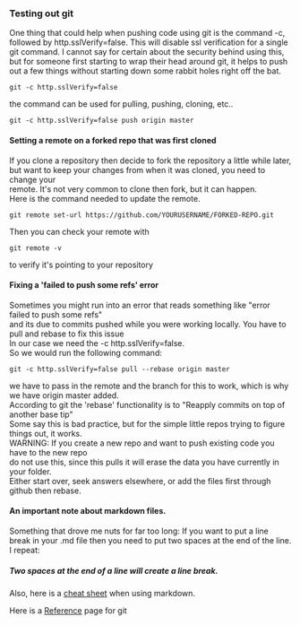 ### Testing out git

One thing that could help when pushing code using git is the command -c, followed by http.sslVerify=false. 
This will disable ssl verification for a single git command.  I cannot say for
certain about the security behind using this, but for someone first starting 
to wrap their head around git, it helps to push out a few things without 
starting down some rabbit holes right off the bat.  
```
git -c http.sslVerify=false
```
the command can be used for pulling, pushing, cloning, etc..
```
git -c http.sslVerify=false push origin master
```


#### Setting a remote on a forked repo that was first cloned
If you clone a repository then decide to fork the repository a little while later,  
but want to keep your changes from when it was cloned, you need to change your  
remote.  It's not very common to clone then fork, but it can happen.  
Here is the command needed to update the remote.  

```
git remote set-url https://github.com/YOURUSERNAME/FORKED-REPO.git
```
Then you can check your remote with  
```
git remote -v
```
to verify it's pointing to your repository  
  
  


#### Fixing a 'failed to push some refs' error
Sometimes you might run into an error that reads something like "error failed to push some refs"  
and its due to commits pushed while you were working locally.  You have to pull and rebase to fix this issue  
In our case we need the -c http.sslVerify=false.  
So we would run the following command:
```
git -c http.sslVerify=false pull --rebase origin master
```
we have to pass in the remote and the branch for this to work, which is why we have origin master added.  
According to git the 'rebase' functionality is to "Reapply commits on top of another base tip"  
Some say this is bad practice, but for the simple little repos trying to figure things out, it works.  
WARNING: If you create a new repo and want to push existing code you have to the new repo  
         do not use this, since this pulls it will erase the data you have currently in your folder.  
         Either start over, seek answers elsewhere, or add the files first through github then rebase.  

  
#### An important note about markdown files.  
Something that drove me nuts for far too long:
If you want to put a line break in your .md file then you need to put two spaces at the end of the line.  
I repeat:  
##### Two spaces at the end of a line will create a line break.  

Also, here is a [cheat sheet](https://github.com/adam-p/markdown-here/wiki/Markdown-Cheatsheet) when using markdown.  
  
Here is a [Reference](https://git-scm.com/docs) page for git
